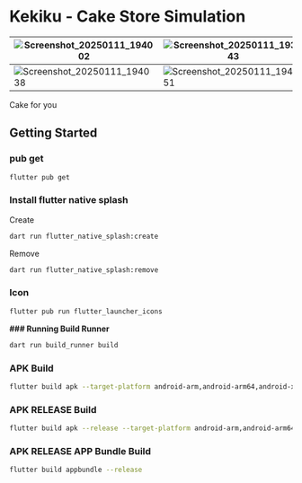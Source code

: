 # Kekiku - Cake Store Simulation

| ![Screenshot_20250111_194002](https://github.com/user-attachments/assets/e1f93c90-1855-4f99-8fca-0daf054d9598) | ![Screenshot_20250111_193943](https://github.com/user-attachments/assets/1fca1e2f-071e-4c0a-a301-ed3a6e5b63bb) | ![Screenshot_20250111_193608](https://github.com/user-attachments/assets/885515a1-d3a6-41f7-93f7-55ce2904468b) | ![Screenshot_20250111_193532](https://github.com/user-attachments/assets/2c539912-e8d0-4fbd-af55-cbd84a8df54f) |
|---|---|---|---|
| ![Screenshot_20250111_194038](https://github.com/user-attachments/assets/0764d972-9c89-4408-a815-ecfc3d5d005e) | ![Screenshot_20250111_194051](https://github.com/user-attachments/assets/e9d4646b-d67b-4835-830c-cd3aa45191de) | ![Screenshot_20250111_194152](https://github.com/user-attachments/assets/f3bea04a-0c5b-43c2-9c9d-2b6c4a7c7f6a) | ![Screenshot_20250111_194101](https://github.com/user-attachments/assets/2384c890-afcb-4bb6-8ac7-76f03b1fac7d) |


Cake for you

## Getting Started

### pub get

```bash
flutter pub get
```

### Install flutter native splash

Create

```bash
dart run flutter_native_splash:create
```

Remove

```bash
dart run flutter_native_splash:remove
```

### Icon

```bash
flutter pub run flutter_launcher_icons
```

**### Running Build Runner**

```bash
dart run build_runner build
```

### APK Build

```bash
flutter build apk --target-platform android-arm,android-arm64,android-x64
```

### APK RELEASE Build

```bash
flutter build apk --release --target-platform android-arm,android-arm64,android-x64
```


### APK RELEASE APP Bundle Build

```bash
flutter build appbundle --release
```